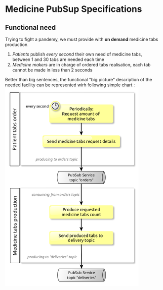 # Medicine PubSup Specifications

## Functional need
Trying to fight a pandemy, we must provide with **on demand** medicine tabs production.

1. _Patients_ publish _every second_ their own need of medicine tabs, between 1 and 30 tabs are needed each time
2. _Medicine makers_ are in charge of ordered tabs realisation, each tab cannot be made in less than 2 seconds

Better than big sentences, the functional "big picture" description of the needed facility can be represented wirh following simple chart :
![Functional big picture diagram](documentation/assets/functional.png)

